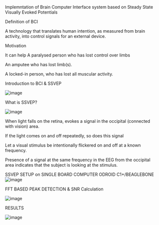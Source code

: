 Implemntation of Brain Computer Interface system based on Steady State Visually Evoked Potentials

Definition of BCI

A technology that translates human intention, as measured from brain activity, into control signals for an external device.

Motivation

It can help
  A paralysed person who has lost control over limbs
  
  An amputee who has lost limb(s).
  
  A locked-in person, who has lost all muscular activity.

Introduction to BCI & SSVEP

![image](https://user-images.githubusercontent.com/117635899/213844843-8915d423-9dec-423a-9f1c-eeeb46d92a63.png)

What is SSVEP?

![image](https://user-images.githubusercontent.com/117635899/213844876-b93732e0-4b91-4497-a9d9-d99bd7e134cf.png)

  When light falls on the retina, evokes a signal in the occipital (connected with vision) area.

  If the light comes on and off repeatedly, so does this signal

  Let a visual stimulus be intentionally flickered on and off at a  known frequency. 

  Presence of a signal at the same frequency in the EEG from the occipital area indicates that the subject is looking at the stimulus.
  
SSVEP SETUP on SINGLE BOARD COMPUTER ODROID C1+/BEAGLEBONE
![image](https://user-images.githubusercontent.com/117635899/213845591-18b1df7c-c04e-4bae-b27e-7b5fd4b4b2cd.png)


FFT BASED PEAK DETECTION & SNR Calculation

![image](https://user-images.githubusercontent.com/117635899/213845486-e01f5478-52ca-4b9c-9e93-639fb437e949.png)


RESULTS

![image](https://user-images.githubusercontent.com/117635899/213845200-d82c5cdc-389a-4e4d-a75f-741441302999.png)





